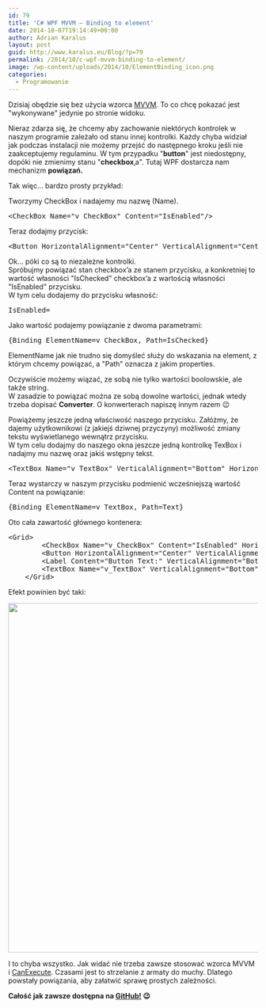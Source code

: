 ```yaml
---
id: 79
title: 'C# WPF MVVM – Binding to element'
date: 2014-10-07T19:14:49+00:00
author: Adrian Karalus
layout: post
guid: http://www.karalus.eu/Blog/?p=79
permalink: /2014/10/c-wpf-mvvm-binding-to-element/
image: /wp-content/uploads/2014/10/ElementBinding_icon.png
categories:
  - Programowanie
---
```

Dzisiaj obędzie się bez użycia wzorca <a href="http://www.karalus.eu/Blog/2014/08/c-wpf-mvvm-nowy-projekt-project-template/" target="_blank">MVVM</a>. To co chcę pokazać jest "wykonywane" jedynie po stronie widoku.  
<!--more-->

Nieraz zdarza się, że chcemy aby zachowanie niektórych kontrolek w naszym programie zależało od stanu innej kontrolki. Każdy chyba widział jak podczas instalacji nie możemy przejść do następnego kroku jeśli nie zaakceptujemy regulaminu. W tym przypadku "**button**" jest niedostępny, dopóki nie zmienimy stanu "**checkbox**‚a". Tutaj WPF dostarcza nam mechanizm **powiązań.**

Tak więc&#8230; bardzo prosty przykład:

Tworzymy CheckBox i nadajemy mu nazwę (Name).

<pre class="brush: xml; title: ; notranslate" title="">&lt;CheckBox Name="v_CheckBox" Content="IsEnabled"/&gt;
</pre>

Teraz dodajmy przycisk:

<pre class="brush: xml; title: ; notranslate" title="">&lt;Button HorizontalAlignment="Center" VerticalAlignment="Center" Content="Click!"/&gt;
</pre>

Ok&#8230; póki co są to niezależne kontrolki.  
Spróbujmy powiązać stan checkbox&#8217;a ze stanem przycisku, a konkretniej to wartość własności "IsChecked" checkbox&#8217;a z wartością własności "IsEnabled" przycisku.  
W tym celu dodajemy do przycisku własność:

<pre class="brush: xml; title: ; notranslate" title="">IsEnabled=
</pre>

Jako wartość podajemy powiązanie z dwoma parametrami:

<pre class="brush: xml; title: ; notranslate" title="">{Binding ElementName=v_CheckBox, Path=IsChecked}
</pre>

ElementName jak nie trudno się domyśleć służy do wskazania na element, z którym chcemy powiązać, a "Path" oznacza z jakim properties.

Oczywiście możemy wiązać, ze sobą nie tylko wartości boolowskie, ale także string.  
W zasadzie to powiązać można ze sobą dowolne wartości, jednak wtedy trzeba dopisać **Converter**. O konwerterach napiszę innym razem 😉

Powiążemy jeszcze jedną właściwość naszego przycisku. Załóżmy, że dajemy użytkownikowi (z jakiejś dziwnej przyczyny) możliwość zmiany tekstu wyświetlanego wewnątrz przycisku.  
W tym celu dodajmy do naszego okna jeszcze jedną kontrolkę TexBox i nadajmy mu nazwę oraz jakiś wstępny tekst.

<pre class="brush: xml; title: ; notranslate" title="">&lt;TextBox Name="v_TextBox" VerticalAlignment="Bottom" HorizontalAlignment="Right" Text="Click!" Height="20" Width="120" Background="LightGray"/&gt;
</pre>

Teraz wystarczy w naszym przycisku podmienić wcześniejszą wartość Content na powiązanie:

<pre class="brush: xml; title: ; notranslate" title="">{Binding ElementName=v_TextBox, Path=Text}
</pre>

Oto cała zawartość głównego kontenera:

<pre class="brush: xml; title: ; notranslate" title="">&lt;Grid&gt;
        &lt;CheckBox Name="v_CheckBox" Content="IsEnabled" HorizontalAlignment="Left" VerticalAlignment="Top"/&gt;
        &lt;Button HorizontalAlignment="Center" VerticalAlignment="Center" Content="{Binding ElementName=v_TextBox, Path=Text}" IsEnabled="{Binding ElementName=v_CheckBox, Path=IsChecked}"/&gt;
        &lt;Label Content="Button Text:" VerticalAlignment="Bottom" HorizontalAlignment="Right" Margin="0,0,120,0"/&gt;
        &lt;TextBox Name="v_TextBox" VerticalAlignment="Bottom" HorizontalAlignment="Right" Text="Click!" Height="20" Width="120" Background="LightGray"/&gt;
    &lt;/Grid&gt;
</pre>

 

Efekt powinien być taki:

[<img class="alignnone wp-image-80 size-full" src="https://i0.wp.com/www.karalus.eu/wp-content/uploads/2014/10/ElementBinding.png?resize=1053%2C706" alt="" width="1053" height="706" srcset="https://i0.wp.com/www.karalus.eu/wp-content/uploads/2014/10/ElementBinding.png?w=1053 1053w, https://i0.wp.com/www.karalus.eu/wp-content/uploads/2014/10/ElementBinding.png?resize=300%2C201 300w, https://i0.wp.com/www.karalus.eu/wp-content/uploads/2014/10/ElementBinding.png?resize=1024%2C686 1024w" sizes="(max-width: 1000px) 100vw, 1000px" data-recalc-dims="1" />](https://i0.wp.com/www.karalus.eu/wp-content/uploads/2014/10/ElementBinding.png)

I to chyba wszystko. Jak widać nie trzeba zawsze stosować wzorca MVVM i <a href="http://www.karalus.eu/Blog/2014/10/c-wpf-mvvm-delegatecommand/" target="_blank">CanExecute</a>. Czasami jest to strzelanie z armaty do muchy. Dlatego powstały powiązania, aby załatwić sprawę prostych zależności.

 

**Całość jak zawsze dostępna na <a href="https://github.com/RamzesBlog/ElementBinding" target="_blank">GitHub!</a> 😉**
